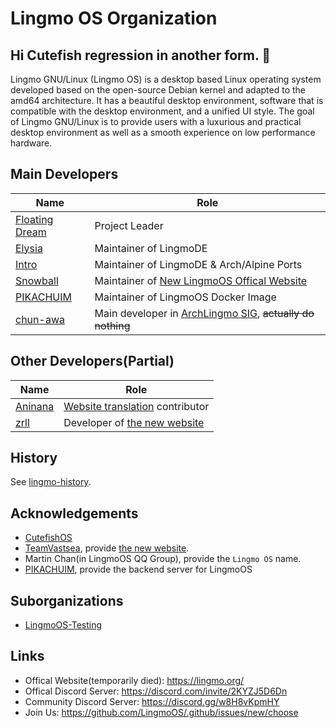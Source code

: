 # Lingmo OS Organization
## Hi Cutefish regression in another form. 👋
Lingmo GNU/Linux (Lingmo OS) is a desktop based Linux operating system developed based on the open-source Debian kernel and adapted to the amd64 architecture. It has a beautiful desktop environment, software that is compatible with the desktop environment, and a unified UI style. The goal of Lingmo GNU/Linux is to provide users with a luxurious and practical desktop environment as well as a smooth experience on low performance hardware.

## Main Developers
**Name**|**Role**
--------|--------
[Floating Dream](https://github.com/lingmo-dream)|Project Leader
[Elysia](https://github.com/ganyuanzhen)|Maintainer of LingmoDE
[Intro](https://github.com/Intro-iu)|Maintainer of LingmoDE & Arch/Alpine Ports
[Snowball](https://github.com/SnowballXueQiu)|Maintainer of [New LingmoOS Offical Website](https://testweb.lingmo.org/)
[PIKACHUIM](https://github.com/PIKACHUIM)|Maintainer of LingmoOS Docker Image
[chun-awa](https://github.com/chun-awa)|Main developer in [ArchLingmo SIG](https://github.com/orgs/LingmoOS/teams/arch-lingmo-sig), ~~actually do nothing~~

## Other Developers(Partial)
**Name**|**Role**
--------|--------
[Aninana](https://github.com/Aninana)|[Website translation](https://github.com/TeamVastsea/lingmoos-frontend/pull/6/commits/e0b6961a59a049bcdae5fea797716168bd85f2b0) contributor
[zrll](https://github.com/zrll12)|Developer of [the new website](https://testweb.lingmo.org/)

## History
See [lingmo-history](https://github.com/LingmoOS/lingmo-history/blob/main/README.md).

## Acknowledgements
- [CutefishOS](https://github.com/cutefishos)
- [TeamVastsea](https://github.com/TeamVastsea), provide [the new website](https://testweb.lingmo.org/).
- Martin Chan(in LingmoOS QQ Group), provide the `Lingmo OS` name.
- [PIKACHUIM](https://github.com/PIKACHUIM), provide the backend server for LingmoOS

## Suborganizations
- [LingmoOS-Testing](https://github.com/LingmoOS-Testing)

## Links
- Offical Website(temporarily died): <https://lingmo.org/>
- Offical Discord Server: <https://discord.com/invite/2KYZJ5D6Dn>
- Community Discord Server: <https://discord.gg/w8H8vKpmHY>
- Join Us: <https://github.com/LingmoOS/.github/issues/new/choose>
